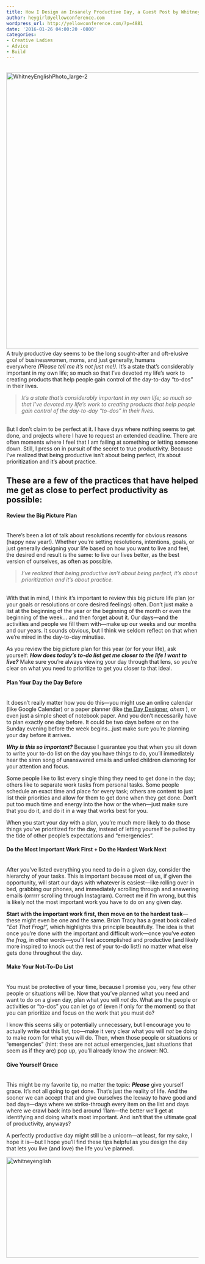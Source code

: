 ```yaml
---
title: How I Design an Insanely Productive Day, a Guest Post by Whitney English
author: heygirl@yellowconference.com
wordpress_url: http://yellowconference.com/?p=4881
date: '2016-01-26 04:00:20 -0800'
categories:
- Creative Ladies
- Advice
- Build
---
```

<p> <a href="http://yellowconference.com/wp-content/uploads/2016/01/WhitneyEnglishPhoto_large-2.jpg"><br />
</a><a href="http://yellowconference.com/wp-content/uploads/2016/01/WhitneyEnglishPhoto_large-21.jpg"><img class="aligncenter size-full wp-image-4885" src="http://yellowconference.com/wp-content/uploads/2016/01/WhitneyEnglishPhoto_large-21.jpg" alt="WhitneyEnglishPhoto_large-2" width="700" height="724" /></a><a href="http://yellowconference.com/wp-content/uploads/2016/01/WhitneyEnglishPhoto_large-2-copy.jpg"><br />
</a>A truly productive day seems to be the long sought-after and oft-elusive goal of businesswomen, moms, and just generally, humans everywhere&nbsp;<em>(Please tell me it&rsquo;s not just me!).</em> It&rsquo;s a state that&rsquo;s considerably important in my own life; so much so that I&rsquo;ve devoted my life&rsquo;s work to creating products that help people gain control of the day-to-day &ldquo;to-dos&rdquo; in their lives.  </p>
<blockquote><p><em>It&rsquo;s a state that&rsquo;s considerably important in my own life; so much so that I&rsquo;ve devoted my life&rsquo;s work to creating products that help people gain control of the day-to-day &ldquo;to-dos&rdquo; in their lives.</em></blockquote><br />
But I don&rsquo;t claim to be perfect at it. I have days where nothing seems to get done, and projects where I have to request an extended deadline. There are often moments where I feel that I am failing at something or letting someone down. Still, I press on in pursuit of the secret to true productivity. Because I&rsquo;ve realized that being productive isn&rsquo;t about being perfect, it&rsquo;s about prioritization and it&rsquo;s about practice.</p>
<h2> These are a few of the practices that have helped me get as close to perfect productivity as possible: </h2></p>
<h4><b>Review the Big Picture Plan</b></h4><br />
There&rsquo;s been a lot of talk about resolutions recently for obvious reasons (happy new year!). Whether you&rsquo;re setting resolutions, intentions, goals, or just generally designing your life based on how you want to live and feel, the desired end result is the same: to live our lives better, as the best version of ourselves, as often as possible.</p>
<blockquote><p><em>I&rsquo;ve realized that being productive isn&rsquo;t about being perfect, it&rsquo;s about prioritization and it&rsquo;s about practice.</em></blockquote><br />
With that in mind, I think it&rsquo;s important to review this big picture life plan (or your goals or resolutions or core desired feelings) often. Don&rsquo;t just make a list at the beginning of the year or the beginning of the month or even the beginning of the week... and then forget about it. Our days&mdash;and the activities and people we fill them with&mdash;make up our weeks and our months and our years. It sounds obvious, but I think we seldom reflect on that when we&rsquo;re mired in the day-to-day minutiae.</p>
<p> As you review the big picture plan for this year (or for your life), ask yourself: <strong><em>How does today&rsquo;s to-do list get me closer to the life I want to live?</em></strong> Make sure you&rsquo;re always viewing your day through that lens, so you&rsquo;re clear on what you need to prioritize to get you closer to that ideal. </p>
<h4><b>Plan Your Day the Day Before</b></h4><br />
 It doesn&rsquo;t really matter how you do this&mdash;you might use an online calendar (like Google Calendar) or a paper planner (like <a href="http://shop.daydesigner.com/" target="_blank">the Day Designer</a>,  <i> ahem </i> ), or even just a simple sheet of notebook paper. And you don&rsquo;t necessarily have to plan exactly one day before. It could be two days before or on the Sunday evening before the week begins...just make sure you&rsquo;re planning your day before it arrives. </p>
<p><em><strong>Why is this so important?</strong></em> Because I guarantee you that when you sit down to write your to-do list on the day you have things to do, you&rsquo;ll immediately hear the siren song of unanswered emails and unfed children clamoring for your attention and focus.</p>
<p> Some people like to list every single thing they need to get done in the day; others like to separate work tasks from personal tasks. Some people schedule an exact time and place for every task; others are content to just list their priorities and allow for them to get done when they get done. Don&rsquo;t put too much time and energy into the how or the when&mdash;just make sure that you do it, and do it in a way that works best for you.  </p>
<p> When you start your day with a plan, you&rsquo;re much more likely to do those things you&rsquo;ve prioritized for the day, instead of letting yourself be pulled by the tide of other people&rsquo;s expectations and &ldquo;emergencies&rdquo;. </p>
<h4><b>Do the Most Important Work First + Do the Hardest Work Next</b></h4><br />
 After you&rsquo;ve listed everything you need to do in a given day, consider the hierarchy of your tasks. This is important because most of us, if given the opportunity, will start our days with whatever is easiest&mdash;like rolling over in bed, grabbing our phones, and immediately scrolling through and answering emails (orrrrr scrolling through Instagram). Correct me if I&rsquo;m wrong, but this is likely not the most important work you have to do on any given day. </p>
<p> <strong>Start with the important work first, then move on to the hardest task</strong>&mdash;these might even be one and the same. Brian Tracy has a great book called <em>&ldquo;Eat That Frog!&rdquo;,</em> which highlights this principle beautifully. The idea is that once you&rsquo;re done with the important and difficult work&mdash;once you&rsquo;ve <em>eaten the frog,</em> in other words&mdash;you&rsquo;ll feel accomplished and productive (and likely more inspired to knock out the rest of your to-do list!) no matter what else gets done throughout the day. </p>
<h4><b>Make Your Not-To-Do List</b></h4><br />
 You must be protective of your time, because I promise you, very few other people or situations will be. Now that you&rsquo;ve planned what you need and want to do on a given day, plan what you will  <i> not </i>  do. What are the people or activities or &ldquo;to-dos&rdquo; you can let go of (even if only for the moment) so that you can prioritize and focus on the work that you must do?  </p>
<p> I know this seems silly or potentially unnecessary, but I encourage you to actually write out this list, too&mdash;make it very clear what you will  <i> not </i>  be doing to make room for what you will do. Then, when those people or situations or &ldquo;emergencies&rdquo; (hint: these are not actual emergencies, just situations that seem as if they are) pop up, you&rsquo;ll already know the answer: NO. </p>
<h4><b>Give Yourself Grace</b></h4><br />
 This might be my favorite tip, no matter the topic: <strong><em>Please</em></strong> give yourself grace. It&rsquo;s not all going to get done. That&rsquo;s just the reality of life. And the sooner we can accept that and give ourselves the leeway to have good and bad days&mdash;days where we strike-through every item on the list and days where we crawl back into bed around 11am&mdash;the better we&rsquo;ll get at identifying and doing what&rsquo;s most important. And isn&rsquo;t that the ultimate goal of productivity, anyways? </p>
<p> A perfectly productive day might still be a unicorn&mdash;at least, for my sake, I hope it is&mdash;but I hope you&rsquo;ll find these tips helpful as you design the day that lets you live (and love) the life you&rsquo;ve planned. </p>
<p><a href="http://whitneyenglish.com/" target="_blank"><img class="aligncenter size-full wp-image-4886" src="http://yellowconference.com/wp-content/uploads/2016/01/whitneyenglish.jpg" alt="whitneyenglish" width="700" height="264" /></a></p>
<p>&nbsp;</p>
<p>&nbsp;</p>
